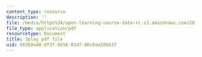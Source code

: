 ```yaml
---
content_type: resource
description: ''
file: /media/https%3A/open-learning-course-data-rc.s3.amazonaws.com/20-219-becoming-the-next-bill-nye-writing-and-hosting-the-educational-show-january-iap-2015/48360a48df3f865601d786c8aa106637_ViSVJJoo7nE.pdf
file_type: application/pdf
resourcetype: Document
title: 3play pdf file
uid: 48360a48-df3f-8656-01d7-86c8aa106637
---
```

